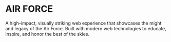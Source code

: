 # AIR FORCE

A high-impact, visually striking web experience that showcases the might and legacy of the Air Force. Built with modern web technologies to educate, inspire, and honor the best of the skies.
